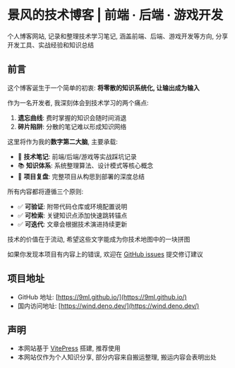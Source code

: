 # 景风的技术博客 | 前端 · 后端 · 游戏开发

个人博客网站, 记录和整理技术学习笔记, 涵盖前端、后端、游戏开发等方向, 分享开发工具、实战经验和知识总结

## 前言

这个博客诞生于一个简单的初衷: **将零散的知识系统化, 让输出成为输入**

作为一名开发者, 我深刻体会到技术学习的两个痛点:

1. **遗忘曲线**: 费时掌握的知识会随时间消退
2. **碎片陷阱**: 分散的笔记难以形成知识网络

这里将作为我的**数字第二大脑**, 主要承载:

- 🔧 **技术笔记**: 前端/后端/游戏等实战踩坑记录
- 📚 **知识体系**: 系统整理算法、设计模式等核心概念
- 🚀 **项目复盘**: 完整项目从构思到部署的深度总结

所有内容都将遵循三个原则:

- ✅ **可验证**: 附带代码仓库或环境配置说明
- ✅ **可检索**: 关键知识点添加快速跳转锚点
- ✅ **可迭代**: 文章会根据技术演进持续更新

技术的价值在于流动, 希望这些文字能成为你技术地图中的一块拼图

如果你发现本项目有内容上的错误, 欢迎在 [GitHub issues](https://github.com/9ml/9ml.github.io/issues) 提交修订建议

## 项目地址

- GitHub 地址: [https://9ml.github.io/](https://9ml.github.io/)
- 国内访问地址: [https://wind.deno.dev/](https://wind.deno.dev/)

## 声明

- 本网站基于 [VitePress](https://vitepress.dev/) 搭建, 推荐使用
- 本网站仅作为个人知识分享, 部分内容来自搬运整理, 搬运内容会表明出处
